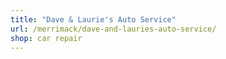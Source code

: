 ```yaml
---
title: "Dave & Laurie's Auto Service"
url: /merrimack/dave-and-lauries-auto-service/
shop: car repair
---
```


